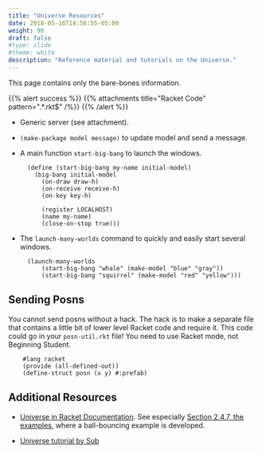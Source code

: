 ```yaml
---
title: "Universe Resources"
date: 2018-05-16T14:56:55-05:00
weight: 90
draft: false
#type: slide
#theme: white
description: "Reference material and tutorials on the Universe."
---
```


This page contains only the bare-bones information.

{{% alert success %}}
{{% attachments title="Racket Code" pattern=".*\.rkt$" /%}}
{{% /alert %}}

* Generic server (see attachment).
* `(make-package model message)` to update model and send a message.
* A main function `start-big-bang` to launch the windows.

        (define (start-big-bang my-name initial-model)
          (big-bang initial-model
            (on-draw draw-h)
            (on-receive receive-h)
            (on-key key-h)

            (register LOCALHOST)
            (name my-name)
            (close-on-stop true)))

* The `launch-many-worlds` command to quickly and easily start several windows.

        (launch-many-worlds
            (start-big-bang "whale" (make-model "blue" "gray"))
            (start-big-bang "squirrel" (make-model "red" "yellow")))

## Sending Posns 

You cannot send posns without a hack. The hack is to make a separate file that contains 
a little bit of lower level Racket code and require it. This code could go in your `posn-util.rkt` file! You need to use Racket mode, not Beginning Student.

        #lang racket
        (provide (all-defined-out))
        (define-struct posn (x y) #:prefab)

## Additional Resources

* [Universe in Racket Documentation](https://docs.racket-lang.org/teachpack/2htdpuniverse.html). See especially [Section 2.4.7, the examples](https://docs.racket-lang.org/teachpack/2htdpuniverse.html#%28part._universe-sample%29), where a ball-bouncing example is developed.

* [Universe tutorial by Sub](https://drive.google.com/drive/folders/0BypGcwjV5LOHSlF0ZmxQT0VnelU)

